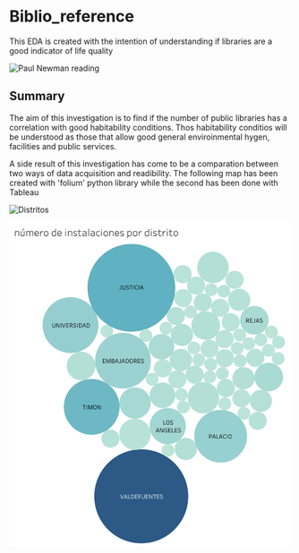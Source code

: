 # Biblio_reference
This EDA is created with the intention of understanding if libraries are a good indicator of life quality

![Paul Newman reading](../images/paul_newman_reading.jpeg)


## Summary 

The aim of this investigation is to find if the number of public libraries has a correlation with good habitability conditions. Thos habitability conditios will be understood as those that allow good general enviroinmental hygen, facilities and public services.

A side result of this investigation has come to be a comparation between two ways of data acquisition and readibility.
The following map has been created with 'folium' python library while the second has been done with Tableau

![Distritos](/heat_mad.png)

![Distritos](/distrito_inst.png)
